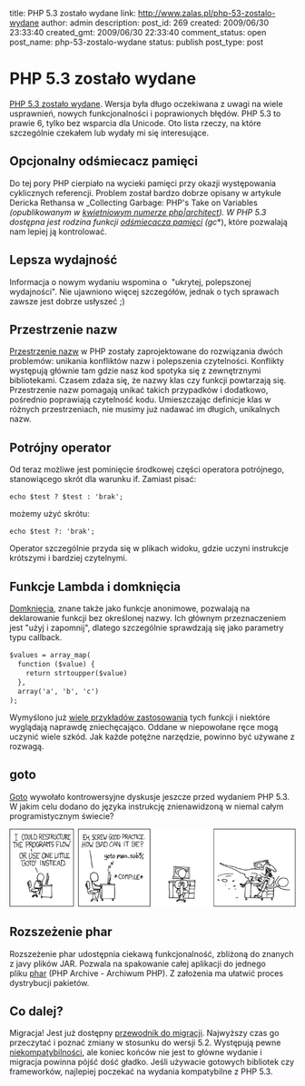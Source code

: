 title: PHP 5.3 zostało wydane
link: http://www.zalas.pl/php-53-zostalo-wydane
author: admin
description: 
post_id: 269
created: 2009/06/30 23:33:40
created_gmt: 2009/06/30 22:33:40
comment_status: open
post_name: php-53-zostalo-wydane
status: publish
post_type: post

<!--PHP 5.3 zostało wydane. Wersja była długo oczekiwana z uwagi na wiele usprawnień, nowych funkcjonalności i poprawionych błędów. PHP 5.3 to prawie 6, tylko bez wsparcia dla Unicode. Oto lista rzeczy, na które szczególnie czekałem lub wydały mi się interesujące.-->

# PHP 5.3 zostało wydane

[PHP 5.3 zostało wydane](http://php.net/releases/5_3_0.php). Wersja była długo oczekiwana z uwagi na wiele usprawnień, nowych funkcjonalności i poprawionych błędów. PHP 5.3 to prawie 6, tylko bez wsparcia dla Unicode. Oto lista rzeczy, na które szczególnie czekałem lub wydały mi się interesujące. 

## Opcjonalny odśmiecacz pamięci

Do tej pory PHP cierpiało na wycieki pamięci przy okazji występowania cyklicznych referencji. Problem został bardzo dobrze opisany w artykule Dericka Rethansa w _Collecting Garbage: PHP's Take on Variables _(opublikowanym w [kwietniowym numerze php|architect](http://phparch.com/magazine/index/95)). W PHP 5.3 dostępna jest rodzina funkcji [odśmiecacza pamięci](http://php.net/gc_enable) (gc_*), które pozwalają nam lepiej ją kontrolować. 

## Lepsza wydajność

Informacja o nowym wydaniu wspomina o  "ukrytej, polepszonej wydajności". Nie ujawniono więcej szczegółów, jednak o tych sprawach zawsze jest dobrze usłyszeć ;) 

## Przestrzenie nazw

[Przestrzenie nazw](http://php.net/namespaces) w PHP zostały zaprojektowane do rozwiązania dwóch problemów: unikania konfliktów nazw i polepszenia czytelności. Konflikty występują głównie tam gdzie nasz kod spotyka się z zewnętrznymi bibliotekami. Czasem zdaża się, że nazwy klas czy funkcji powtarzają się. Przestrzenie nazw pomagają unikać takich przypadków i dodatkowo, pośrednio poprawiają czytelność kodu. Umieszczając definicje klas w różnych przestrzeniach, nie musimy już nadawać im długich, unikalnych nazw. 

## Potrójny operator

Od teraz możliwe jest pominięcie środkowej części operatora potrójnego, stanowiącego skrót dla warunku if. Zamiast pisać: 
    
    
    echo $test ? $test : 'brak';

możemy użyć skrótu: 
    
    
    echo $test ?: 'brak';

Operator szczególnie przyda się w plikach widoku, gdzie uczyni instrukcje krótszymi i bardziej czytelnymi. 

## Funkcje Lambda i domknięcia

[Domknięcia](http://php.net/closures), znane także jako funkcje anonimowe, pozwalają na deklarowanie funkcji bez określonej nazwy. Ich głównym przeznaczeniem jest "użyj i zapomnij", dlatego szczególnie sprawdzają się jako parametry typu callback. 
    
    
    $values = array_map(
      function ($value) { 
        return strtoupper($value) 
      }, 
      array('a', 'b', 'c')
    );

Wymyślono już [wiele przykładów zastosowania](http://www.google.com/search?&q=lambda+functions+and+closures+in+php) tych funkcji i niektóre wyglądają naprawdę zniechęcająco. Oddane w niepowołane ręce mogą uczynić wiele szkód. Jak każde potężne narzędzie, powinno być używane z rozwagą. 

## goto

[Goto](http://pl2.php.net/goto) wywołało kontrowersyjne dyskusje jeszcze przed wydaniem PHP 5.3. W jakim celu dodano do języka instrukcję znienawidzoną w niemal całym programistycznym świecie? 

![goto według xkcd](/uploads/wp//2009/07/goto.png)

## Rozszeżenie phar

Rozszeżenie phar udostępnia ciekawą funkcjonalność, zbliżoną do znanych z javy plików JAR. Pozwala na spakowanie całej aplikacji do jednego pliku [phar](http://php.net/phar) (PHP Archive - Archiwum PHP). Z założenia ma ułatwić proces dystrybucji pakietów. 

## Co dalej?

Migracja! Jest już dostępny [przewodnik do migracji](http://php.net/migration53). Najwyższy czas go przeczytać i poznać zmiany w stosunku do wersji 5.2. Występują pewne [niekompatybilności](http://php.net/manual/en/migration53.incompatible.php), ale koniec końców nie jest to główne wydanie i migracja powinna pójść dość gładko. Jeśli używacie gotowych bibliotek czy frameworków, najlepiej poczekać na wydania kompatybilne z PHP 5.3.